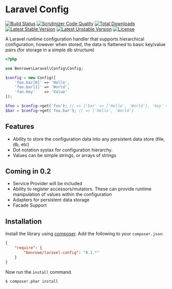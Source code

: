 # Laravel Config

[![Build Status](https://travis-ci.org/benrowe/laravel-config.svg?branch=feature%2F1-setup-build-environment)](https://travis-ci.org/benrowe/laravel-config)
[![Scrutinizer Code Quality](https://scrutinizer-ci.com/g/benrowe/laravel-config/badges/quality-score.png?b=dev)](https://scrutinizer-ci.com/g/benrowe/laravel-config/?branch=dev)
[![Total Downloads](https://poser.pugx.org/benrowe/laravel-config/d/total.svg)](https://packagist.org/packages/benrowe/laravel-config)
[![Latest Stable Version](https://poser.pugx.org/benrowe/laravel-config/v/stable.svg)](https://packagist.org/packages/benrowe/laravel-config)
[![Latest Unstable Version](https://poser.pugx.org/benrowe/laravel-config/v/unstable.svg)](https://packagist.org/packages/benrowe/laravel-config)
[![License](https://poser.pugx.org/benrowe/laravel-config/license.svg)](https://packagist.org/packages/benrowe/laravel-config)

A Laravel runtime configuration handler that supports hierarchical configuration,
however when stored, the data is flattened to basic key/value pairs (for storage in a simple db structure)

```php
<?php

use Benrowe\Laravel\Config\Config;

$config = new Config([
    'foo.bar[0]' => 'Hello',
    'foo.bar[1]' => 'World',
    'foo.key'    => 'Value'
]);

$foo = $config->get('foo'); // => ['bar' => ['Hello', 'World'], 'key' => 'Value']
$bar = $config->get('foo.bar'); // => ['Hello', 'World']

```

## Features

- Ability to store the configuration data into any persistent data store (file, db, etc)
- Dot notation systax for configuration hierarchy.
- Values can be simple strings, or arrays of strings

## Coming in 0.2
- Service Provider will be included
- Ability to register accessors/mutators. These can provide runtime manipulation
  of values within the configuration
- Adapters for persistent data storage
- Facade Support

## Installation

Install the library using [composer][1]. Add the following to your `composer.json`:

```json
{
    "require": {
        "benrowe/laravel-config": "0.1.*"
    }
}
```

Now run the `install` command.

```sh
$ composer.phar install
```

[1]: http://getcomposer.org/
